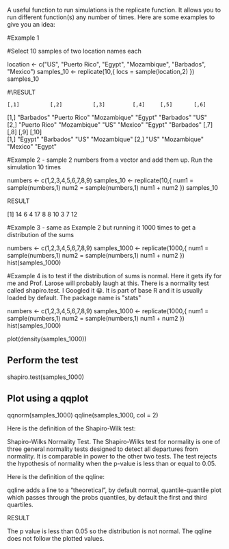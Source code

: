 A useful function to run simulations is the replicate function.  It allows you to run different function(s) any number of times.  Here are some examples to give you an idea:

#Example 1

#Select 10 samples of two location names each

location <- c("US", "Puerto Rico", "Egypt", "Mozambique", "Barbados", "Mexico")
samples_10 <- replicate(10,{
  locs = sample(location,2)
})
samples_10

#\RESULT

    [,1]          [,2]          [,3]         [,4]     [,5]       [,6]      
[1,] "Barbados"    "Puerto Rico" "Mozambique" "Egypt"  "Barbados" "US"      
[2,] "Puerto Rico" "Mozambique"  "US"         "Mexico" "Egypt"    "Barbados"
     [,7]    [,8]         [,9]     [,10]       
[1,] "Egypt" "Barbados"   "US"     "Mozambique"
[2,] "US"    "Mozambique" "Mexico" "Egypt"    


#Example 2 - sample 2 numbers from a vector and add them up.  Run the simulation 10 times

numbers <- c(1,2,3,4,5,6,7,8,9)
samples_10 <- replicate(10,{
  num1 = sample(numbers,1)
  num2 = sample(numbers,1)
  num1 + num2
})
samples_10

RESULT

[1] 14  6  4 17  8  8 10  3  7 12

#Example 3 - same as Example 2 but running it 1000 times to get a distribution of the sums

numbers <- c(1,2,3,4,5,6,7,8,9)
samples_1000 <- replicate(1000,{
  num1 = sample(numbers,1)
  num2 = sample(numbers,1)
  num1 + num2
})
hist(samples_1000)



 

#Example 4 is to test if the distribution of sums is normal.  Here it gets ify for me and Prof. Larose will probably laugh at this.  There is a normality test called shapiro.test.  I Googled it 😀.  It is part of base R and it is usually loaded by default.  The package name is "stats"

numbers <- c(1,2,3,4,5,6,7,8,9)
samples_1000 <- replicate(1000,{
  num1 = sample(numbers,1)
  num2 = sample(numbers,1)
  num1 + num2
})
hist(samples_1000)

plot(density(samples_1000))

## Perform the test
shapiro.test(samples_1000)

## Plot using a qqplot
qqnorm(samples_1000)
qqline(samples_1000, col = 2)



 



 


Here is the definition of the Shapiro-Wilk test: 

Shapiro-Wilks Normality Test. The Shapiro-Wilks test for normality is one of three general normality tests designed to detect all departures from normality. It is comparable in power to the other two tests. The test rejects the hypothesis of normality when the p-value is less than or equal to 0.05.

Here is the definition of the qqline:

qqline adds a line to a “theoretical”, by default normal, quantile-quantile plot which passes through the probs quantiles, by default the first and third quartiles.

RESULT

The p value is less than 0.05 so the distribution is not normal.  The qqline does not follow the plotted values.
